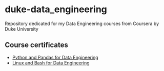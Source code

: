 # duke-data_engineering
Repository dedicated for my Data Engineering courses from Coursera by Duke University

## Course certificates

- [Python and Pandas for Data Engineering](https://coursera.org/share/39b3cf284e96f004cc14bac20274651d)
- [Linux and Bash for Data Engineering](https://coursera.org/share/69d21d4731e7e52ffc5cf63875119f8e)
